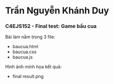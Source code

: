 # Trần Nguyễn Khánh Duy
### C4EJS152 - Final test: Game bầu cua
Bài làm nằm trong 3 file:
* baucua.html
* baucua.css
* baucua.js

Hình ảnh minh họa kết quả:
* final result.png
